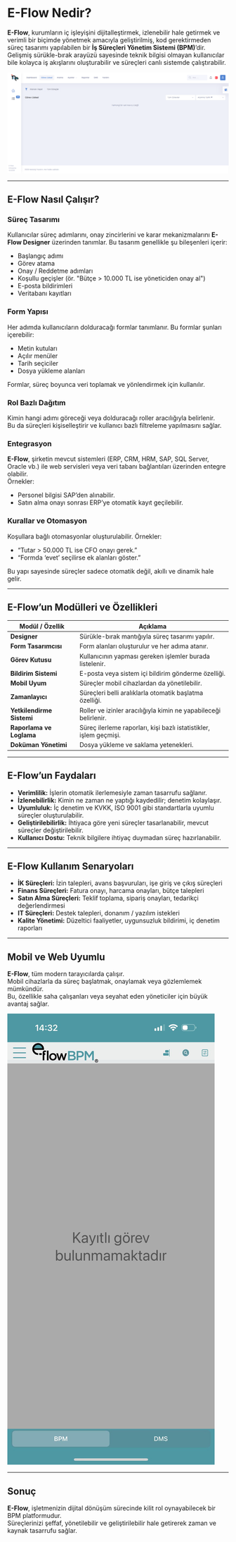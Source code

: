 # E-Flow Nedir?

**E-Flow**, kurumların iç işleyişini dijitalleştirmek, izlenebilir hale getirmek ve verimli bir biçimde yönetmek amacıyla geliştirilmiş, kod gerektirmeden süreç tasarımı yapılabilen bir **İş Süreçleri Yönetim Sistemi (BPM)**’dir.  
Gelişmiş sürükle-bırak arayüzü sayesinde teknik bilgisi olmayan kullanıcılar bile kolayca iş akışlarını oluşturabilir ve süreçleri canlı sistemde çalıştırabilir.

![Eflow Dashboard](assets/eflowboard.png)

---

## E-Flow Nasıl Çalışır?

### Süreç Tasarımı
Kullanıcılar süreç adımlarını, onay zincirlerini ve karar mekanizmalarını **E-Flow Designer** üzerinden tanımlar. Bu tasarım genellikle şu bileşenleri içerir:

- Başlangıç adımı  
- Görev atama  
- Onay / Reddetme adımları  
- Koşullu geçişler (ör. "Bütçe > 10.000 TL ise yöneticiden onay al")  
- E-posta bildirimleri  
- Veritabanı kayıtları  

### Form Yapısı
Her adımda kullanıcıların dolduracağı formlar tanımlanır. Bu formlar şunları içerebilir:

- Metin kutuları  
- Açılır menüler  
- Tarih seçiciler  
- Dosya yükleme alanları  

Formlar, süreç boyunca veri toplamak ve yönlendirmek için kullanılır.

### Rol Bazlı Dağıtım
Kimin hangi adımı göreceği veya dolduracağı roller aracılığıyla belirlenir.  
Bu da süreçleri kişiselleştirir ve kullanıcı bazlı filtreleme yapılmasını sağlar.

### Entegrasyon
**E-Flow**, şirketin mevcut sistemleri (ERP, CRM, HRM, SAP, SQL Server, Oracle vb.) ile web servisleri veya veri tabanı bağlantıları üzerinden entegre olabilir.  
Örnekler:

- Personel bilgisi SAP’den alınabilir.  
- Satın alma onayı sonrası ERP’ye otomatik kayıt geçilebilir.  

### Kurallar ve Otomasyon
Koşullara bağlı otomasyonlar oluşturulabilir. Örnekler:

- “Tutar > 50.000 TL ise CFO onayı gerek.”  
- “Formda ‘evet’ seçilirse ek alanları göster.”  

Bu yapı sayesinde süreçler sadece otomatik değil, akıllı ve dinamik hale gelir.

---

## E-Flow’un Modülleri ve Özellikleri

| **Modül / Özellik** | **Açıklama** |
|----------------------|---------------|
| **Designer** | Sürükle-bırak mantığıyla süreç tasarımı yapılır. |
| **Form Tasarımcısı** | Form alanları oluşturulur ve her adıma atanır. |
| **Görev Kutusu** | Kullanıcının yapması gereken işlemler burada listelenir. |
| **Bildirim Sistemi** | E-posta veya sistem içi bildirim gönderme özelliği. |
| **Mobil Uyum** | Süreçler mobil cihazlardan da yönetilebilir. |
| **Zamanlayıcı** | Süreçleri belli aralıklarla otomatik başlatma özelliği. |
| **Yetkilendirme Sistemi** | Roller ve izinler aracılığıyla kimin ne yapabileceği belirlenir. |
| **Raporlama ve Loglama** | Süreç ilerleme raporları, kişi bazlı istatistikler, işlem geçmişi. |
| **Doküman Yönetimi** | Dosya yükleme ve saklama yetenekleri. |

---

## E-Flow’un Faydaları

- **Verimlilik:** İşlerin otomatik ilerlemesiyle zaman tasarrufu sağlanır.  
- **İzlenebilirlik:** Kimin ne zaman ne yaptığı kaydedilir; denetim kolaylaşır.  
- **Uyumluluk:** İç denetim ve KVKK, ISO 9001 gibi standartlarla uyumlu süreçler oluşturulabilir.  
- **Geliştirilebilirlik:** İhtiyaca göre yeni süreçler tasarlanabilir, mevcut süreçler değiştirilebilir.  
- **Kullanıcı Dostu:** Teknik bilgilere ihtiyaç duymadan süreç hazırlanabilir.

---

## E-Flow Kullanım Senaryoları

- **İK Süreçleri:** İzin talepleri, avans başvuruları, işe giriş ve çıkış süreçleri  
- **Finans Süreçleri:** Fatura onayı, harcama onayları, bütçe talepleri  
- **Satın Alma Süreçleri:** Teklif toplama, sipariş onayları, tedarikçi değerlendirmesi  
- **IT Süreçleri:** Destek talepleri, donanım / yazılım istekleri  
- **Kalite Yönetimi:** Düzeltici faaliyetler, uygunsuzluk bildirimi, iç denetim raporları  

---

## Mobil ve Web Uyumlu

**E-Flow**, tüm modern tarayıcılarda çalışır.  
Mobil cihazlarla da süreç başlatmak, onaylamak veya gözlemlemek mümkündür.  
Bu, özellikle saha çalışanları veya seyahat eden yöneticiler için büyük avantaj sağlar.

![Eflow Mobil](assets/eflowmobil.jpg)

---

## Sonuç

**E-Flow**, işletmenizin dijital dönüşüm sürecinde kilit rol oynayabilecek bir BPM platformudur.  
Süreçlerinizi şeffaf, yönetilebilir ve geliştirilebilir hale getirerek zaman ve kaynak tasarrufu sağlar.
